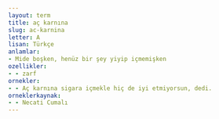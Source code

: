 ```yaml
---
layout: term
title: aç karnına
slug: ac-karnina
letter: A
lisan: Türkçe
anlamlar:
- Mide boşken, henüz bir şey yiyip içmemişken
ozellikler:
- - zarf
ornekler:
- - Aç karnına sigara içmekle hiç de iyi etmiyorsun, dedi.
orneklerkaynak:
- - Necati Cumalı
---
```

